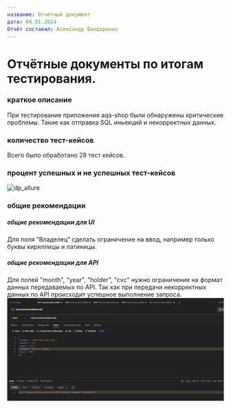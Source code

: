 ```yaml
---
название: Отчётный документ
дата: 04.01.2024
Отчёт составил: Александр Бондаренко
---
```


# Отчётные документы по итогам тестирования.

### краткое описание
При тестирование приложения aqa-shop были обнаружены критические проблемы.
Такие как отправка SQL иньекций и некорректных данных.

### количество тест-кейсов
Всего было обработано 28 тест кейсов.

### процент успешных и не успешных тест-кейсов
![dp_allure](https://github.com/Feruno/-JavaDiplomProject/assets/60847105/a7136b0d-6687-457a-8d27-c40582c17c0f)

### общие рекомендации
##### общие рекомендации для UI
Для поля "Владелец" сделать ограничение на ввод, например только буквы кириллицы и латиницы.
##### общие рекомендации для API
Для полей "month", "year", "holder", "cvc" нужно ограничение на формат данных передаваемых по API. 
Так как при передачи некорректных данных по API происходит успешное выполнение запроса.
![img_1.png](img_1.png)
